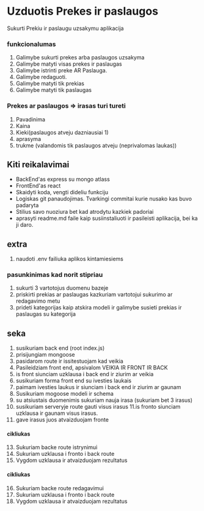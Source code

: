# Uzduotis Prekes ir paslaugos

Sukurti Prekiu ir paslaugu uzsakymu aplikacija

### funkcionalumas

1. Galimybe sukurti prekes arba paslaugos uzsakyma
2. Galimybe matyti visas prekes ir paslaugas
3. Galimybe istrinti preke AR Paslauga.
4. Galimybe redaguoti.
5. Galimybe matyti tik prekias
6. Galimybe matyti tik paslaugas

### Prekes ar paslaugos => irasas turi tureti

1. Pavadinima
2. Kaina
3. Kieki(paslaugos atveju dazniausiai 1)
4. aprasyma
5. trukme (valandomis tik paslaugos atveju (neprivalomas laukas))

## Kiti reikalavimai

- BackEnd'as express su mongo atlass
- FrontEnd'as react
- Skaidyti koda, vengti dideliu funkciju
- Logiskas git panaudojimas. Tvarkingi commitai kurie nusako kas buvo padaryta
- Stilius savo nuoziura bet kad atrodytu kazkiek padoriai
- aprasyti readme.md faile kaip susiinstaliuoti ir pasileisti aplikacija, bei ka ji daro.

## extra

1. naudoti .env failiuka aplikos kintamiesiems

### pasunkinimas kad norit stipriau

1. sukurti 3 vartotojus duomenu bazeje
2. priskirti prekias ar paslaugas kazkuriam vartotojui sukurimo ar redagavimo metu
3. prideti kategorijas kaip atskira modeli ir galimybe susieti prekias ir paslaugas su kategorija

## seka

1. susikuriam back end (root index.js)
2. prisijungiam mongoose
3. pasidarom route ir issitestuojam kad veikia
4. Pasileidziam front end, apsivalom
   VEIKIA IR FRONT IR BACK
5. is front siunciam uzklausa i back end ir ziurim ar veikia
6. susikuriam forma front end su ivesties laukais
7. paimam ivesties laukus ir siunciam i back end ir ziurim ar gaunam
8. Susikuriam mogoose modeli ir schema
9. su atsiustais duomenimis sukuriam nauja irasa (sukuriam bet 3 irasus)
10. susikuriam serveryje route gauti visus irasus
    11.is fronto siunciam uzklausa ir gaunam visus irasus.
11. gave irasus juos atvaizduojam fronte

#### cikliukas

13. Sukuriam backe route istrynimui
14. Sukuriam uzklausa i fronto i back route
15. Vygdom uzklausa ir atvaizduojam rezultatus

#### cikliukas

16. Sukuriam backe route redagavimui
17. Sukuriam uzklausa i fronto i back route
18. Vygdom uzklausa ir atvaizduojam rezultatus
